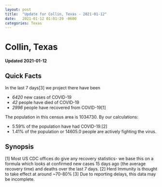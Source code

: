 ```yaml
---
layout: post
title:  "Update for Collin, Texas - 2021-01-12"
date:   2021-01-12 01:01:29 -0600
categories: Texas
---
```


# Collin, Texas
#### Updated 2021-01-12

## Quick Facts

In the last 7 days[3] we project there have been
- *6420* new cases of COVID-19
- *42* people have died of COVID-19
- *2996* people have recovered from COVID-19[1]

The population in this census area is 1034730. By our calculations:
- 5.59% of the population have had COVID-19.[2]
- 1.41% of the population or 14605.0 people are actively fighting the virus.

## Synopsis




[1] Most US CDC offices do give any recovery statistics- we base this on a formula which looks at confirmed new cases
15 days ago (the average recovery time) and deaths over the last 7 days.
[2] Herd Immunity is thought to take effect at around ~70-80%
[3] Due to reporting delays, this data may be incomplete. 
    